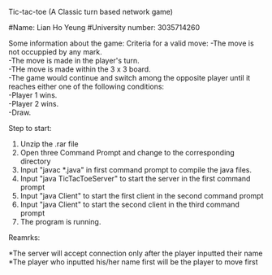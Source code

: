 Tic-tac-toe (A Classic turn based network game)

#Name: Lian Ho Yeung
#University number: 3035714260

Some information about the game:
Criteria for a valid move:
-The move is not occuppied by any mark.<br/>
-The move is made in the player's turn.<br/>
-THe move is made within the 3 x 3 board.<br/>
-The game would continue and switch among the opposite player until it reaches either one of the following conditions:<br/>
-Player 1 wins.<br/>
-Player 2 wins.<br/>
-Draw.

Step to start:
1. Unzip the .rar file
2. Open three Command Prompt and change to the corresponding directory
3. Input "javac *.java" in first command prompt to compile the java files.
4. Input "java TicTacToeServer" to start the server in the first command prompt
5. Input "java Client" to start the first client in the second command prompt
6. Input "java Client" to start the second client in the third command prompt
7. The program is running.

Reamrks:

*The server will accept connection only after the player inputted their name
*The player who inputted his/her name first will be the player to move first
